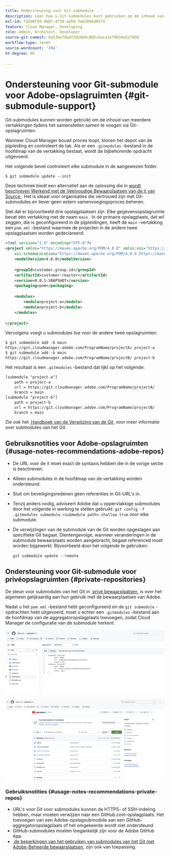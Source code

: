 ```yaml
---
title: Ondersteuning voor Git-submodule
description: Leer hoe u Git-submodules kunt gebruiken om de inhoud van meerdere vertakkingen in Git-opslagruimten tijdens het samenstellen samen te voegen.
exl-id: fa5b0f49-4b87-4f39-ad50-7e62094d85f4
feature: Cloud Manager, Developing
role: Admin, Architect, Developer
source-git-commit: 8a53bef8bdf592869c895cbaca1e79034e52f856
workflow-type: tm+mt
source-wordcount: '394'
ht-degree: 0%

---
```


# Ondersteuning voor Git-submodule voor Adobe-opslagruimten {#git-submodule-support}

Git-submodules kunnen worden gebruikt om de inhoud van meerdere vertakkingen tijdens het samenstellen samen te voegen via Git-opslagruimten.

Wanneer Cloud Manager bouwt proces loopt, klonen het depot van de pijpleiding en controleert de tak. Als er een `.gitmodules` -bestand in de hoofdmap van de vertakking bestaat, wordt de bijbehorende opdracht uitgevoerd.

Het volgende bevel controleert elke submodule in de aangewezen folder.

```
$ git submodule update --init
```

Deze techniek biedt een alternatief aan de oplossing die in [&#x200B; wordt beschreven Werkend met de Veelvoudige Bewaarplaatsen van de it van Source &#x200B;](/help/implementing/cloud-manager/managing-code/working-with-multiple-source-git-repositories.md). Het is ideaal voor organisaties die vertrouwd zijn met Git-submodules en liever geen extern samenvoegingsproces beheren.

Stel dat er bijvoorbeeld drie opslagplaatsen zijn. Elke gegevensopslagruimte bevat één vertakking met de naam `main` . In de primaire opslagplaats, dat wil zeggen, die is geconfigureerd in de pijpleidingen, heeft de `main` -vertakking een `pom.xml` -bestand waarmee de projecten in de andere twee opslagplaatsen worden gedeclareerd:

```xml
<?xml version="1.0" encoding="UTF-8"?>
<project xmlns="https://maven.apache.org/POM/4.0.0" xmlns:xsi="https://www.w3.org/2001/XMLSchema-instance"
    xsi:schemaLocation="https://maven.apache.org/POM/4.0.0 https://maven.apache.org/maven-v4_0_0.xsd">
    <modelVersion>4.0.0</modelVersion>
   
    <groupId>customer.group.id</groupId>
    <artifactId>customer-reactor</artifactId>
    <version>0.0.1-SNAPSHOT</version>
    <packaging>pom</packaging>
   
    <modules>
        <module>project-a</module>
        <module>project-b</module>
    </modules>
   
</project>
```

Vervolgens voegt u submodules toe voor de andere twee opslagruimten:

```shell
$ git submodule add -b main https://git.cloudmanager.adobe.com/ProgramName/projectA/ project-a
$ git submodule add -b main https://git.cloudmanager.adobe.com/ProgramName/projectB/ project-b
```

Het resultaat is een `.gitmodules` -bestand dat lijkt op het volgende:

```text
[submodule "project-a"]
    path = project-a
    url = https://git.cloudmanager.adobe.com/ProgramName/projectA/
    branch = main
[submodule "project-b"]
    path = project-b
    url = https://git.cloudmanager.adobe.com/ProgramName/projectB/
    branch = main
```

Zie ook het [&#x200B; Handboek van de Verwijzing van de Git &#x200B;](https://git-scm.com/book/en/v2/Git-Tools-Submodules) voor meer informatie over submodules van het Git.

## Gebruiksnotities voor Adobe-opslagruimten {#usage-notes-recommendations-adobe-repos}

* De URL voor de it moet exact de syntaxis hebben die in de vorige sectie is beschreven.
* Alleen submodules in de hoofdmap van de vertakking worden ondersteund.
* Sluit om beveiligingsredenen geen referenties in Git-URL&#39;s in.
* Tenzij anders nodig, adviseert Adobe dat u oppervlakkige submodules door het volgende in werking te stellen gebruikt:
  `git config -f .gitmodules submodule.<submodule path>.shallow true` voor elke submodule.
* De verwijzingen van de submodule van de Git worden opgeslagen aan specifieke Git begaat. Dientengevolge, wanneer veranderingen in de submodule bewaarplaats worden aangebracht, begaat referenced moet worden bijgewerkt.
Bijvoorbeeld door het volgende te gebruiken:

  `git submodule update --remote`

## Ondersteuning voor Git-submodule voor privéopslagruimten {#private-repositories}

De steun voor submodules van het Git in [&#x200B; privé bewaarplaatsen &#x200B;](private-repositories.md) is over het algemeen gelijkaardig aan hun gebruik met de bewaarplaatsen van Adobe.

Nadat u het `pom.xml` -bestand hebt geconfigureerd en de `git submodule` -opdrachten hebt uitgevoerd, moet u echter een `.gitmodules` -bestand aan de hoofdmap van de aggregatoropslagplaats toevoegen, zodat Cloud Manager de configuratie van de submodule herkent.

![&#x200B; .gitmodules, bestand &#x200B;](assets/gitmodules.png)

![&#x200B; Agregator &#x200B;](assets/aggregator.png)

### Gebruiksnotities {#usage-notes-recommendations-private-repos}

* URL&#39;s voor Git voor submodules kunnen de HTTPS- of SSH-indeling hebben, maar moeten verwijzen naar een GitHub.com-opslagplaats. Het toevoegen van een Adobe-opslagsubmodule aan een GitHub-aggregatoropslagplaats of het omgekeerde wordt niet ondersteund.
* GitHub-submodules moeten toegankelijk zijn voor de Adobe GitHub App.
* [&#x200B; de beperkingen van het gebruiken van submodules van het Git met Adobe-Beheerde bewaarplaatsen &#x200B;](#usage-notes-recommendations-adobe-repos) zijn ook van toepassing.
